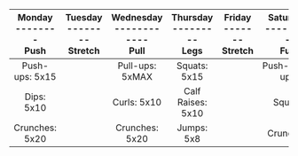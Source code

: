 | Monday<br>--------<br>Push | Tuesday<br>--------<br>Stretch | Wednesday<br>------------<br>Pull | Thursday<br>---------<br>Legs | Friday<br>-------<br>Stretch | Saturday<br>---------<br>Full | Sunday<br>-------<br>Stretch |
| :------------------------: | :----------------------------: | :-------------------------------: | :---------------------------: | :--------------------------: | :---------------------------: | :--------------------------: |
|       Push-ups: 5x15       |                                |          Pull-ups: 5xMAX          |         Squats: 5x15          |                              |        Push-/pull-ups         |                              |
|         Dips: 5x10         |                                |            Curls: 5x10            |       Calf Raises: 5x10       |                              |            Squats             |                              |
|       Crunches: 5x20       |                                |          Crunches: 5x20           |          Jumps: 5x8           |                              |           Crunches            |                              |

